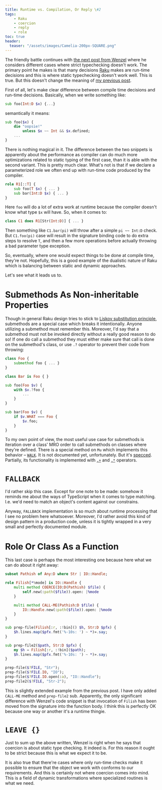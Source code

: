```yaml
---
title: Runtime vs. Compilation, Or Reply \#2
tags:
    - Raku
    - coercion
    - reply
    - role
toc: true
header:
  teaser: "/assets/images/Camelia-200px-SQUARE.png"
---
```

The friendly battle continues with [the next post from
Wenzel](https://gfldex.wordpress.com/2020/12/27/assumed-predictability/) where
he considers different cases where strict typechecking doesn't work. The primary
point he makes is that many decisions [Raku](https://raku.org) makes are
run-time decisions and this is where static typechecking doesn't work well. This
is true.  But this doesn't change the meaning of [my previous
post](https://vrurg.github.io/2020/12/26/Coercion-Return-Values).

First of all, let's make clear difference between compile time decisions and
run-time decisions. Basically, when we write something like:

```raku
sub foo(Int:D $x) {...}
```

semantically it means:

```raku
sub foo($x) { 
    die "oopsie!" 
        unless $x ~~ Int && $x.defined; 
    ... 
}
```

There is nothing magical in it. The difference between the two snippets is
apparently about the performance as compiler can do much more optimizations
related to static typing of the first case, than it is able with the second
variant. This is pretty much clear. What's not is that if we declare a
parameterized role we often end up with run-time code produced by the compiler.

```raku
role R1[::T] {
    sub foo(T $x) { ... }
    sub bar(Int:D $x) { ... }
}
```

Here `foo` will do a lot of extra work at runtime because the compiler doesn't
know what type `$x` will have. So, when it comes to:

```raku
class C1 does R1[Str(Int:D)] { ... }
```

Then something like `C1.bar(pi)` will throw after a simple `pi ~~ Int:D` check.
But `C1.foo(pi)` case will result in the signature binding code to do extra
steps to resolve `T`, and then a few more operations before actually throwing a
bad parameter type exception.

So, eventually, where one would expect things to be done at compile time,
they're not. Hopefully, this is a good example of the dualistic nature of Raku
which is balancing between static and dynamic approaches.

Let's see what it leads us to.

# Submethods As Non-inheritable Properties

Though in general Raku design tries to stick to [Liskov substitution
principle](https://en.wikipedia.org/wiki/Liskov_substitution_principle),
submethods are a special case which breaks it intentionally. Anyone utilizing
a submethod must remember this. Moreover, I'd say that a submethod must not be
invoked directly without a really good reason to do so! If one do call a
submethod they must either make sure that call is done on the submethod's class,
or use `.?` operator to prevent their code from throwing:

```raku
class Foo {
    submethod foo { ... }
}

class Bar is Foo { }

sub foo(Foo $v) {
    with $v.?foo {
        ...
    }
}

sub bar(Foo $v) {
    if $v.WHAT === Foo {
        $v.foo;
    }
}
```

To my own point of view, the most useful use case for submethods is iteration
over a class' MRO order to call submethods on classes where they're
defined.  There is a special method on `Mu` which implements this behavior –
[`WALK`](https://vrurg.github.io/2019/12/16/new-role-of-roles-in-raku#a-method-to-walk-them-all).
It is not documented yet, unfortunately. But it's
[specced](https://github.com/Raku/roast/blob/master/S12-introspection/walk.t).
Partially, its functionality is implemented with
[`.+`](https://docs.raku.org/language/operators#methodop_.+) and
[`.*`](https://docs.raku.org/language/operators#methodop_.*) operators.

# `FALLBACK`

I'd rather skip this case. Except for one note to be made: somehow it reminds me
about the ways of TypeScript when it comes to type matching. I.e. we'd need to
match an object's content against our constrains.

Anyway, `FALLBACK` implementation is so much about runtime processing that I see
no problem here whatsoever. Moreover, I'd rather avoid this kind of design
pattern in a production code, unless it is tightly wrapped in a very small and
perfectly documented module.

# Role Or Class As a Function

This last case is perhaps the most interesting one because here what we can do
about it right away:

```raku
subset Pathish of Any:D where Str | IO::Handle;

role Filish[*%mode] is IO::Handle {
    multi method COERCE(IO:D(Pathish) $file) {
        self.new(:path($file)).open: |%mode
    }

    multi method CALL-ME(Pathish:D $file) {
        IO::Handle.new(:path($file)).open: |%mode
    }
}

sub prep-file(Filish[:r, :!bin]() $h, Str:D $pfx) {
    $h.lines.map($pfx.fmt('%-10s: ') ~ *)».say;
}

sub prep-file2($path, Str:D $pfx) {
    my $h = Filish[:r, :!bin]($path);
    $h.lines.map($pfx.fmt('%-10s: ') ~ *)».say;
}

prep-file($?FILE, "Str");
prep-file($?FILE.IO, "IO");
prep-file($?FILE.IO.open(:a), "IO::Handle");
prep-file2($?FILE, "Str-2");
```

This is slightly extended example from the previous post. I have only added
`CALL-ME` method and `prep-file2` sub. Apparently, the only significant
difference with Wenzel's code snippet is that invocation of `Filish` has been
moved from the signature into the function body. I think this is perfectly OK
because one way or another it's a runtime thingie.

# `LEAVE {}`

Just to sum up the above written, Wenzel is right when he says that coercion is
about static type checking. It indeed is. For this reason it ought to be strict
because this is what we expect it to be.

It is also true that there're cases where only run-time checks make it possible
to ensure that the object we work with conforms to our requirements. And this is
certainly not where coercion comes into mind. This is a field of dynamic
transformations where specialized routines is what we need.

